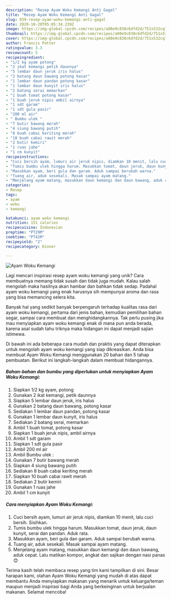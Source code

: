 ```yaml
---
description: "Resep Ayam Woku Kemangi Anti Gagal"
title: "Resep Ayam Woku Kemangi Anti Gagal"
slug: 939-resep-ayam-woku-kemangi-anti-gagal
date: 2020-10-20T05:05:34.239Z
image: https://img-global.cpcdn.com/recipes/a80e9c830c6dfd2d/751x532cq70/ayam-woku-kemangi-foto-resep-utama.jpg
thumbnail: https://img-global.cpcdn.com/recipes/a80e9c830c6dfd2d/751x532cq70/ayam-woku-kemangi-foto-resep-utama.jpg
cover: https://img-global.cpcdn.com/recipes/a80e9c830c6dfd2d/751x532cq70/ayam-woku-kemangi-foto-resep-utama.jpg
author: Francis Potter
ratingvalue: 3.3
reviewcount: 5
recipeingredient:
- "1/2 kg ayam potong"
- "2 ikat kemangi petik daunnya"
- "5 lembar daun jeruk iris halus"
- "2 batang daun bawang potong kasar"
- "1 lembar daun pandan potong kasar"
- "1 lembar daun kunyit iris halus"
- "2 batang serai memarkan"
- "1 buah tomat potong kasar"
- "1 buah jeruk nipis ambil airnya"
- "1 sdt garam"
- "1 sdt gula pasir"
- "200 ml air"
- " Bumbu ulek "
- "7 butir bawang merah"
- "4 siung bawang putih"
- "8 buah cabai keriting merah"
- "10 buah cabai rawit merah"
- "2 butir kemiri"
- "1 ruas jahe"
- "1 cm kunyit"
recipeinstructions:
- "Cuci bersih ayam, lumuri air jeruk nipis, diamkan 10 menit, lalu cuci bersih. Sisihkan."
- "Tumis bumbu ulek hingga harum. Masukkan tomat, daun jeruk, daun kunyit, serai dan pandan. Aduk rata."
- "Masukkan ayam, beri gula dan garam. Aduk sampai berubah warna."
- "Tuang air, aduk sesekali. Masak sampai ayam matang."
- "Menjelang ayam matang, masukkan daun kemangi dan daun bawang, aduk cepat. Lalu matikan kompor, angkat dan sajikan dengan nasi panas 😊"
categories:
- Resep
tags:
- ayam
- woku
- kemangi

katakunci: ayam woku kemangi 
nutrition: 151 calories
recipecuisine: Indonesian
preptime: "PT29M"
cooktime: "PT42M"
recipeyield: "2"
recipecategory: Dinner

---
```



![Ayam Woku Kemangi](https://img-global.cpcdn.com/recipes/a80e9c830c6dfd2d/751x532cq70/ayam-woku-kemangi-foto-resep-utama.jpg)

Lagi mencari inspirasi resep ayam woku kemangi yang unik? Cara membuatnya memang tidak susah dan tidak juga mudah. Kalau salah mengolah maka hasilnya akan hambar dan bahkan tidak sedap. Padahal ayam woku kemangi yang enak harusnya sih mempunyai aroma dan rasa yang bisa memancing selera kita.

Banyak hal yang sedikit banyak berpengaruh terhadap kualitas rasa dari ayam woku kemangi, pertama dari jenis bahan, kemudian pemilihan bahan segar, sampai cara membuat dan menghidangkannya. Tak perlu pusing jika mau menyiapkan ayam woku kemangi enak di mana pun anda berada, karena asal sudah tahu triknya maka hidangan ini dapat menjadi sajian istimewa.




Di bawah ini ada beberapa cara mudah dan praktis yang dapat diterapkan untuk mengolah ayam woku kemangi yang siap dikreasikan. Anda bisa membuat Ayam Woku Kemangi menggunakan 20 bahan dan 5 tahap pembuatan. Berikut ini langkah-langkah dalam membuat hidangannya.

<!--inarticleads1-->

##### Bahan-bahan dan bumbu yang diperlukan untuk menyiapkan Ayam Woku Kemangi:

1. Siapkan 1/2 kg ayam, potong
1. Gunakan 2 ikat kemangi, petik daunnya
1. Siapkan 5 lembar daun jeruk, iris halus
1. Gunakan 2 batang daun bawang, potong kasar
1. Sediakan 1 lembar daun pandan, potong kasar
1. Gunakan 1 lembar daun kunyit, iris halus
1. Sediakan 2 batang serai, memarkan
1. Ambil 1 buah tomat, potong kasar
1. Siapkan 1 buah jeruk nipis, ambil airnya
1. Ambil 1 sdt garam
1. Siapkan 1 sdt gula pasir
1. Ambil 200 ml air
1. Ambil  Bumbu ulek :
1. Gunakan 7 butir bawang merah
1. Siapkan 4 siung bawang putih
1. Sediakan 8 buah cabai keriting merah
1. Siapkan 10 buah cabai rawit merah
1. Sediakan 2 butir kemiri
1. Gunakan 1 ruas jahe
1. Ambil 1 cm kunyit




<!--inarticleads2-->

##### Cara menyiapkan Ayam Woku Kemangi:

1. Cuci bersih ayam, lumuri air jeruk nipis, diamkan 10 menit, lalu cuci bersih. Sisihkan.
1. Tumis bumbu ulek hingga harum. Masukkan tomat, daun jeruk, daun kunyit, serai dan pandan. Aduk rata.
1. Masukkan ayam, beri gula dan garam. Aduk sampai berubah warna.
1. Tuang air, aduk sesekali. Masak sampai ayam matang.
1. Menjelang ayam matang, masukkan daun kemangi dan daun bawang, aduk cepat. Lalu matikan kompor, angkat dan sajikan dengan nasi panas 😊




Terima kasih telah membaca resep yang tim kami tampilkan di sini. Besar harapan kami, olahan Ayam Woku Kemangi yang mudah di atas dapat membantu Anda menyiapkan makanan yang menarik untuk keluarga/teman maupun menjadi inspirasi bagi Anda yang berkeinginan untuk berjualan makanan. Selamat mencoba!
